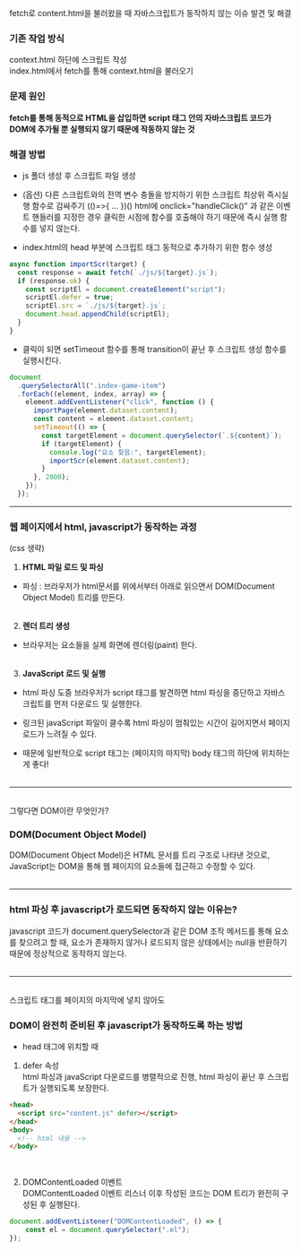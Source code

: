 fetch로 content.html을 불러왔을 때 자바스크립트가 동작하지 않는 이슈 발견 및 해결

### 기존 작업 방식 <br>

context.html 하단에 스크립트 작성<br>
index.html에서 fetch를 통해 context.html을 불러오기
<br>

### 문제 원인 <br>

**fetch를 통해 동적으로 HTML을 삽입하면 script 태그 안의 자바스크립트 코드가 DOM에 추가될 뿐 실행되지 않기 때문에 작동하지 않는 것**
<br>

### 해결 방법 <br>

- js 폴더 생성 후 스크립트 파일 생성

- (옵션) 다른 스크립트와의 전역 변수 충돌을 방지하기 위한 스크립트 최상위 즉시실행 함수로 감싸주기 (()=>{ ... })()
  html에 onclick="handleClick()" 과 같은 이벤트 핸들러를 지정한 경우 클릭한 시점에 함수를 호출해야 하기 때문에 즉시 실행 함수를 넣지 않는다.

- index.html의 head 부분에 스크립트 태그 동적으로 추가하기 위한 함수 생성

```javascript
async function importScr(target) {
  const response = await fetch(`./js/${target}.js`);
  if (response.ok) {
    const scriptEl = document.createElement("script");
    scriptEl.defer = true;
    scriptEl.src = `./js/${target}.js`;
    document.head.appendChild(scriptEl);
  }
}
```

- 클릭이 되면 setTimeout 함수를 통해 transition이 끝난 후 스크립트 생성 함수를 실행시킨다.

```javascript
document
  .querySelectorAll(".index-game-item")
  .forEach((element, index, array) => {
    element.addEventListener("click", function () {
      importPage(element.dataset.content);
      const content = element.dataset.content;
      setTimeout(() => {
        const targetElement = document.querySelector(`.${content}`);
        if (targetElement) {
          console.log("요소 찾음:", targetElement);
          importScr(element.dataset.content);
        }
      }, 2000);
    });
  });
```

---

### **웹 페이지에서 html, javascript가 동작하는 과정**

(css 생략)

1. **HTML 파일 로드 및 파싱**

- 파싱 : 브라우저가 html문서를 위에서부터 아래로 읽으면서 DOM(Document Object Model) 트리를 만든다.
  <br>
  <br>

2. **렌더 트리 생성**

- 브라우저는 요소들을 실제 화면에 렌더링(paint) 한다.
  <br>
  <br>

3.  **JavaScript 로드 및 실행**

- html 파싱 도중 브라우저가 script 태그를 발견하면 html 파싱을 중단하고 자바스크립트를 먼저 다운로드 및 실행한다.
  <br>

- 링크된 javaScript 파일이 클수록 html 파싱이 멈춰있는 시간이 길어지면서 페이지 로드가 느려질 수 있다.
  <br>
- 때문에 일반적으로 script 태그는 (페이지의 마지막) body 태그의 하단에 위치하는게 좋다!
  <br>
  <br>

---

<br>
그렇다면 DOM이란 무엇인가?

### **DOM(Document Object Model)**

DOM(Document Object Model)은 HTML 문서를 트리 구조로 나타낸 것으로, JavaScript는 DOM을 통해 웹 페이지의 요소들에 접근하고 수정할 수 있다.
<br>
<br>

---

### html 파싱 후 javascript가 로드되면 동작하지 않는 이유는?

javascript 코드가 document.querySelector과 같은 DOM 조작 메서드를 통해 요소를 찾으려고 할 때, 요소가 존재하지 않거나 로드되지 않은 상태에서는 null을 반환하기 때문에 정상적으로 동작하지 않는다.
<br>
<br>

---

<br>
스크립트 태그를 페이지의 마지막에 넣지 않아도

### DOM이 완전히 준비된 후 javascript가 동작하도록 하는 방법

- head 태그에 위치할 때

1. defer 속성<br>
   html 파싱과 javaScript 다운로드를 병렬적으로 진행, html 파싱이 끝난 후 스크립트가 실행되도록 보장한다.

```html
<head>
  <script src="content.js" defer></script>
</head>
<body>
  <!-- html 내용 -->
</body>
```

<br>

2. DOMContentLoaded 이벤트<br>
   DOMContentLoaded 이벤트 리스너 이후 작성된 코드는 DOM 트리가 완전히 구성된 후 실행된다.

```javaScript
document.addEventListener("DOMContentLoaded", () => {
    const el = document.querySelector(".el");
});
```

<br>
